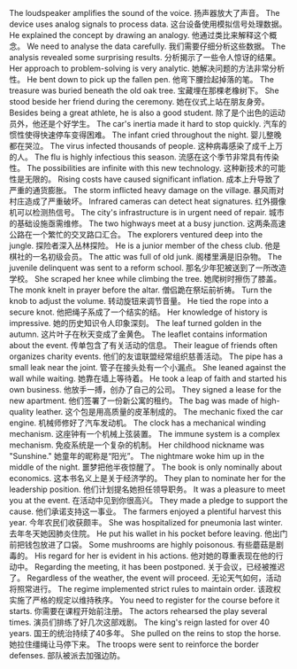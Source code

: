 The loudspeaker amplifies the sound of the voice. 扬声器放大了声音。
The device uses analog signals to process data. 这台设备使用模拟信号处理数据。
He explained the concept by drawing an analogy. 他通过类比来解释这个概念。
We need to analyse the data carefully. 我们需要仔细分析这些数据。
The analysis revealed some surprising results. 分析揭示了一些令人惊讶的结果。
Her approach to problem-solving is very analytic. 她解决问题的方法非常分析性。
He bent down to pick up the fallen pen. 他弯下腰捡起掉落的笔。
The treasure was buried beneath the old oak tree. 宝藏埋在那棵老橡树下。
She stood beside her friend during the ceremony. 她在仪式上站在朋友身旁。
Besides being a great athlete, he is also a good student. 除了是个出色的运动员外，他还是个好学生。
The car's inertia made it hard to stop quickly. 汽车的惯性使得快速停车变得困难。
The infant cried throughout the night. 婴儿整晚都在哭泣。
The virus infected thousands of people. 这种病毒感染了成千上万的人。
The flu is highly infectious this season. 流感在这个季节非常具有传染性。
The possibilities are infinite with this new technology. 这种新技术的可能性是无限的。
Rising costs have caused significant inflation. 成本上升导致了严重的通货膨胀。
The storm inflicted heavy damage on the village. 暴风雨对村庄造成了严重破坏。
Infrared cameras can detect heat signatures. 红外摄像机可以检测热信号。
The city's infrastructure is in urgent need of repair. 城市的基础设施亟需维修。
The two highways meet at a busy junction. 这两条高速公路在一个繁忙的交叉路口汇合。
The explorers ventured deep into the jungle. 探险者深入丛林探险。
He is a junior member of the chess club. 他是棋社的一名初级会员。
The attic was full of old junk. 阁楼里满是旧杂物。
The juvenile delinquent was sent to a reform school. 那名少年犯被送到了一所改造学校。
She scraped her knee while climbing the tree. 她爬树时擦伤了膝盖。
The monk knelt in prayer before the altar. 僧侣跪在祭坛前祈祷。
Turn the knob to adjust the volume. 转动旋钮来调节音量。
He tied the rope into a secure knot. 他把绳子系成了一个结实的结。
Her knowledge of history is impressive. 她的历史知识令人印象深刻。
The leaf turned golden in the autumn. 这片叶子在秋天变成了金黄色。
The leaflet contains information about the event. 传单包含了有关活动的信息。
Their league of friends often organizes charity events. 他们的友谊联盟经常组织慈善活动。
The pipe has a small leak near the joint. 管子在接头处有一个小漏点。
She leaned against the wall while waiting. 她靠在墙上等待着。
He took a leap of faith and started his own business. 他放手一搏，创办了自己的公司。
They signed a lease for the new apartment. 他们签署了一份新公寓的租约。
The bag was made of high-quality leather. 这个包是用高质量的皮革制成的。
The mechanic fixed the car engine. 机械师修好了汽车发动机。
The clock has a mechanical winding mechanism. 这座钟有一个机械上弦装置。
The immune system is a complex mechanism. 免疫系统是一个复杂的机制。
Her childhood nickname was "Sunshine." 她童年的昵称是“阳光”。
The nightmare woke him up in the middle of the night. 噩梦把他半夜惊醒了。
The book is only nominally about economics. 这本书名义上是关于经济学的。
They plan to nominate her for the leadership position. 他们计划提名她担任领导职务。
It was a pleasure to meet you at the event. 在活动中见到你很高兴。
They made a pledge to support the cause. 他们承诺支持这一事业。
The farmers enjoyed a plentiful harvest this year. 今年农民们收获颇丰。
She was hospitalized for pneumonia last winter. 去年冬天她因肺炎住院。
He put his wallet in his pocket before leaving. 他出门前把钱包放进了口袋。
Some mushrooms are highly poisonous. 有些蘑菇是剧毒的。
His regard for her is evident in his actions. 他对她的尊重表现在他的行动中。
Regarding the meeting, it has been postponed. 关于会议，已经被推迟了。
Regardless of the weather, the event will proceed. 无论天气如何，活动将照常进行。
The regime implemented strict rules to maintain order. 该政权实施了严格的规定以维持秩序。
You need to register for the course before it starts. 你需要在课程开始前注册。
The actors rehearsed the play several times. 演员们排练了好几次这部戏剧。
The king's reign lasted for over 40 years. 国王的统治持续了40多年。
She pulled on the reins to stop the horse. 她拉住缰绳让马停下来。
The troops were sent to reinforce the border defenses. 部队被派去加强边防。
